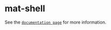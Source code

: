 # mat-shell

See the [`documentation page`](http://expandjs.com/elements/mat-shell) for more information.